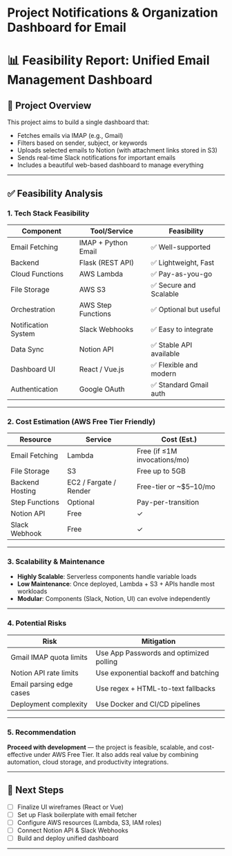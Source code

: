 # Project Notifications &amp; Organization Dashboard for Email


# 📊 Feasibility Report: Unified Email Management Dashboard

## 📝 Project Overview

This project aims to build a single dashboard that:
- Fetches emails via IMAP (e.g., Gmail)
- Filters based on sender, subject, or keywords
- Uploads selected emails to Notion (with attachment links stored in S3)
- Sends real-time Slack notifications for important emails
- Includes a beautiful web-based dashboard to manage everything

---

## ✅ Feasibility Analysis

### 1. **Tech Stack Feasibility**
| Component              | Tool/Service        | Feasibility |
|------------------------|---------------------|-------------|
| Email Fetching         | IMAP + Python Email | ✅ Well-supported |
| Backend                | Flask (REST API)    | ✅ Lightweight, Fast |
| Cloud Functions        | AWS Lambda          | ✅ Pay-as-you-go |
| File Storage           | AWS S3              | ✅ Secure and Scalable |
| Orchestration          | AWS Step Functions  | ✅ Optional but useful |
| Notification System    | Slack Webhooks      | ✅ Easy to integrate |
| Data Sync              | Notion API          | ✅ Stable API available |
| Dashboard UI           | React / Vue.js      | ✅ Flexible and modern |
| Authentication         | Google OAuth        | ✅ Standard Gmail auth |

---

### 2. **Cost Estimation (AWS Free Tier Friendly)**
| Resource            | Service     | Cost (Est.) |
|---------------------|-------------|-------------|
| Email Fetching      | Lambda      | Free (if ≤1M invocations/mo) |
| File Storage        | S3          | Free up to 5GB |
| Backend Hosting     | EC2 / Fargate / Render | Free-tier or ~$5–10/mo |
| Step Functions      | Optional    | Pay-per-transition |
| Notion API          | Free        | ✓ |
| Slack Webhook       | Free        | ✓ |

---

### 3. **Scalability & Maintenance**
- **Highly Scalable**: Serverless components handle variable loads
- **Low Maintenance**: Once deployed, Lambda + S3 + APIs handle most workloads
- **Modular**: Components (Slack, Notion, UI) can evolve independently

---

### 4. **Potential Risks**
| Risk | Mitigation |
|------|------------|
| Gmail IMAP quota limits | Use App Passwords and optimized polling |
| Notion API rate limits | Use exponential backoff and batching |
| Email parsing edge cases | Use regex + HTML-to-text fallbacks |
| Deployment complexity | Use Docker and CI/CD pipelines |

---

### 5. **Recommendation**
**Proceed with development** — the project is feasible, scalable, and cost-effective under AWS Free Tier. It also adds real value by combining automation, cloud storage, and productivity integrations.

---

## 📌 Next Steps
- [ ] Finalize UI wireframes (React or Vue)
- [ ] Set up Flask boilerplate with email fetcher
- [ ] Configure AWS resources (Lambda, S3, IAM roles)
- [ ] Connect Notion API & Slack Webhooks
- [ ] Build and deploy unified dashboard

---
